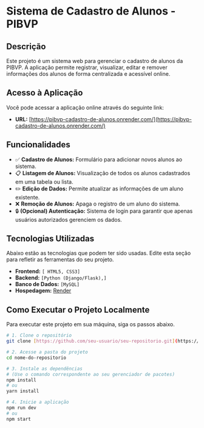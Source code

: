 # Sistema de Cadastro de Alunos - PIBVP

## Descrição

Este projeto é um sistema web para gerenciar o cadastro de alunos da PIBVP. A aplicação permite registrar, visualizar, editar e remover informações dos alunos de forma centralizada e acessível online.

## Acesso à Aplicação

Você pode acessar a aplicação online através do seguinte link:

- **URL:** [https://pibvp-cadastro-de-alunos.onrender.com/](https://pibvp-cadastro-de-alunos.onrender.com/)

## Funcionalidades

- ✅ **Cadastro de Alunos:** Formulário para adicionar novos alunos ao sistema.
- 📋 **Listagem de Alunos:** Visualização de todos os alunos cadastrados em uma tabela ou lista.
- ✏️ **Edição de Dados:** Permite atualizar as informações de um aluno existente.
- ❌ **Remoção de Alunos:** Apaga o registro de um aluno do sistema.
- 🔒 **(Opcional) Autenticação:** Sistema de login para garantir que apenas usuários autorizados gerenciem os dados.

## Tecnologias Utilizadas

Abaixo estão as tecnologias que podem ter sido usadas. Edite esta seção para refletir as ferramentas do seu projeto.

- **Frontend:** `[ HTML5, CSS3]`
- **Backend:** `[Python (Django/Flask),]`
- **Banco de Dados:** `[MySQL]`
- **Hospedagem:** [Render](https.com/)

## Como Executar o Projeto Localmente

Para executar este projeto em sua máquina, siga os passos abaixo.

```bash
# 1. Clone o repositório
git clone [https://github.com/seu-usuario/seu-repositorio.git](https://github.com/seu-usuario/seu-repositorio.git)

# 2. Acesse a pasta do projeto
cd nome-do-repositorio

# 3. Instale as dependências
# (Use o comando correspondente ao seu gerenciador de pacotes)
npm install
# ou
yarn install

# 4. Inicie a aplicação
npm run dev
# ou
npm start
